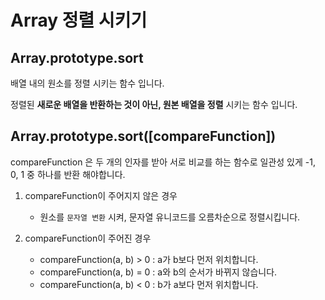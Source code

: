 # Array 정렬 시키기

## Array.prototype.sort

배열 내의 원소를 정렬 시키는 함수 입니다.

정렬된 __새로운 배열을 반환하는 것이 아닌, 원본 배열을 정렬__ 시키는 함수 입니다.

## Array.prototype.sort([compareFunction])

compareFunction 은 두 개의 인자를 받아 서로 비교를 하는 함수로 일관성 있게 -1, 0, 1 중 하나를 반환 해야합니다.

1. compareFunction이 주어지지 않은 경우

    - 원소를 `문자열 변환` 시켜, 문자열 유니코드를 오름차순으로 정렬시킵니다.

2. compareFunction이 주어진 경우

    - compareFunction(a, b) > 0 : a가 b보다 먼저 위치합니다.
    - compareFunction(a, b) = 0 : a와 b의 순서가 바뀌지 않습니다.
    - compareFunction(a, b) < 0 : b가 a보다 먼저 위치합니다.
